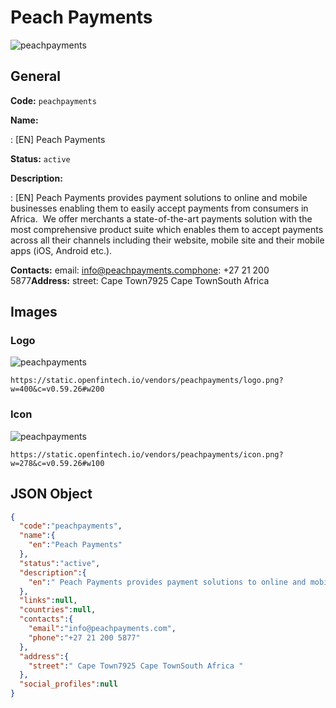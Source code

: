 
# Peach Payments 
![peachpayments](https://static.openfintech.io/vendors/peachpayments/logo.png?w=400&c=v0.59.26#w200)  

## General 
 
**Code:** `peachpayments` 
 
**Name:** 
 
:	[EN] Peach Payments 
 
**Status:** `active` 
 
**Description:** 
 
: [EN]  Peach Payments provides payment solutions to online and mobile businesses enabling them to easily accept payments from consumers in Africa.  We offer merchants a state-of-the-art payments solution with the most comprehensive product suite which enables them to accept payments across all their channels including their website, mobile site and their mobile apps (iOS, Android etc.).   
 
**Contacts:** 
email: info@peachpayments.comphone: +27 21 200 5877**Address:** 
street:  Cape Town7925 Cape TownSouth Africa  

## Images 

### Logo 
 
![peachpayments](https://static.openfintech.io/vendors/peachpayments/logo.png?w=400&c=v0.59.26#w200)  

```
https://static.openfintech.io/vendors/peachpayments/logo.png?w=400&c=v0.59.26#w200
```  

### Icon 
 
![peachpayments](https://static.openfintech.io/vendors/peachpayments/icon.png?w=278&c=v0.59.26#w100)  

```
https://static.openfintech.io/vendors/peachpayments/icon.png?w=278&c=v0.59.26#w100
```  

## JSON Object 

```json
{
  "code":"peachpayments",
  "name":{
    "en":"Peach Payments"
  },
  "status":"active",
  "description":{
    "en":" Peach Payments provides payment solutions to online and mobile businesses enabling them to easily accept payments from consumers in Africa.\u00a0 We offer merchants a state-of-the-art payments solution with the most comprehensive product suite which enables them to accept payments across all their channels including their website, mobile site and their mobile apps (iOS, Android etc.).\u00a0 "
  },
  "links":null,
  "countries":null,
  "contacts":{
    "email":"info@peachpayments.com",
    "phone":"+27 21 200 5877"
  },
  "address":{
    "street":" Cape Town7925 Cape TownSouth Africa "
  },
  "social_profiles":null
}
```  
